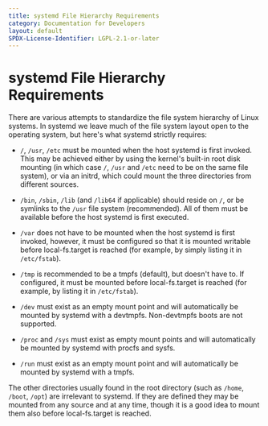 ```yaml
---
title: systemd File Hierarchy Requirements
category: Documentation for Developers
layout: default
SPDX-License-Identifier: LGPL-2.1-or-later
---
```


# systemd File Hierarchy Requirements

There are various attempts to standardize the file system hierarchy of Linux systems.
In systemd we leave much of the file system layout open to the operating system, but here's what systemd strictly requires:

- `/`, `/usr`, `/etc` must be mounted when the host systemd is first invoked.
  This may be achieved either by using the kernel's built-in root disk mounting (in which case `/`, `/usr` and `/etc` need to be on the same file system), or via an initrd, which could mount the three directories from different sources.

- `/bin`, `/sbin`, `/lib` (and `/lib64` if applicable) should reside on `/`, or be symlinks to the `/usr` file system (recommended).
  All of them must be available before the host systemd is first executed.

- `/var` does not have to be mounted when the host systemd is first invoked, however,
  it must be configured so that it is mounted writable before local-fs.target is reached (for example, by simply listing it in` /etc/fstab`).

- `/tmp` is recommended to be a tmpfs (default), but doesn't have to.
  If configured, it must be mounted before local-fs.target is reached (for example, by listing it in `/etc/fstab`).

- `/dev` must exist as an empty mount point and will automatically be mounted by systemd with a devtmpfs. Non-devtmpfs boots are not supported.

- `/proc` and `/sys` must exist as empty mount points and will automatically be mounted by systemd with procfs and sysfs.

- `/run` must exist as an empty mount point and will automatically be mounted by systemd with a tmpfs.

The other directories usually found in the root directory (such as `/home`, `/boot`, `/opt`) are irrelevant to systemd.
If they are defined they may be mounted from any source and at any time, though it is a good idea to mount them also before local-fs.target is reached.
